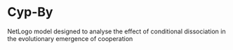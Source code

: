 # Cyp-By
NetLogo model designed to analyse the effect of conditional dissociation in the evolutionary emergence of cooperation
